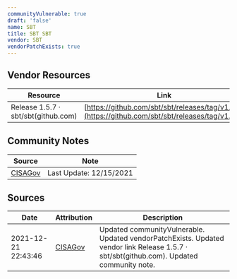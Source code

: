 ```yaml
---
communityVulnerable: true
draft: 'false'
name: SBT
title: SBT SBT
vendor: SBT
vendorPatchExists: true
---
```


## Vendor Resources
| Resource | Link |
| --- | --- |
| Release 1.5.7 · sbt/sbt(github.com) | [https://github.com/sbt/sbt/releases/tag/v1.5.7](https://github.com/sbt/sbt/releases/tag/v1.5.7) |


## Community Notes
| Source | Note |
| --- | --- |
| [CISAGov](https://raw.githubusercontent.com/cisagov/log4j-affected-db/develop/README.md) | Last Update: 12/15/2021 |

## Sources
| Date | Attribution | Description |
| --- | --- | --- |
| 2021-12-21 22:43:46 | [CISAGov](https://raw.githubusercontent.com/cisagov/log4j-affected-db/develop/README.md) | Updated communityVulnerable. Updated vendorPatchExists. Updated vendor link Release 1.5.7 · sbt/sbt(github.com). Updated community note.  |
